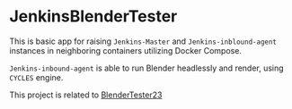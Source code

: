 # JenkinsBlenderTester

This is basic app for raising `Jenkins-Master` and `Jenkins-inblound-agent` instances in neighboring containers utilizing Docker Compose.

`Jenkins-inbound-agent` is able to run Blender headlessly and render, using `CYCLES` engine.

This project is related to [BlenderTester23](https://github.com/ChaPerx64/BlenderTester23)
